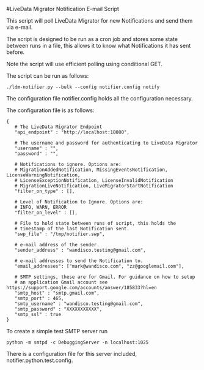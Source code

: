#LiveData Migrator Notification E-mail Script

This script will poll LiveData Migrator for new Notifications and send them via e-mail.

The script is designed to be run as a cron job and stores some state between runs in a file, this allows it to know what Notifications it has sent before.

Note the script will use efficient polling using conditional GET.

The script can be run as follows:

    ./ldm-notifier.py --bulk --config notifier.config notify


The configuration file notifier.config holds all the configuration necessary.

The configuration file is as follows:

    {
       # The LiveData Migrator Endpoint
       "api_endpoint" : "http://localhost:18080",
       
       # The username and password for authenticating to LiveData Migrator
       "username" : "",
       "password" : "",
       
       # Notifications to ignore. Options are:
       # MigrationAddedNotification, MissingEventsNotification, LicenseWarningNotification, 
       # LicenseExceptionNotification, LicenseInvalidNotification
       # MigrationLiveNotification, LiveMigratorStartNotification 
       "filter_on_type" : [],
       
       # Level of Notification to Ignore. Options are:
       # INFO, WARN, ERROR
       "filter_on_level" : [],
       
       # File to hold state between runs of script, this holds the
       # timestamp of the last Notification sent.
       "swp_file" : "/tmp/notifier.swp",

       # e-mail address of the sender.
       "sender_address" : "wandisco.testing@gmail.com",

       # e-mail addresses to send the Notification to.
       "email_addresses": ["mark@wandisco.com", "zz@googlemail.com"],

       # SMTP settings, these are for Gmail. For guidance on how to setup
       # an application Gmail account see https://support.google.com/accounts/answer/185833?hl=en
       "smtp_host" : "smtp.gmail.com",
       "smtp_port" : 465,
       "smtp_username" : "wandisco.testing@gmail.com",
       "smtp_password" : "XXXXXXXXXXX",
       "smtp_ssl" : true
    }


To create a simple test SMTP server run

    python -m smtpd -c DebuggingServer -n localhost:1025

There is a configuration file for this server included, notifier.python.test.config.
